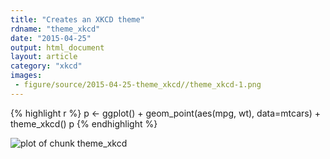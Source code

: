 ```yaml
---
title: "Creates an XKCD theme"
rdname: "theme_xkcd"
date: "2015-04-25"
output: html_document
layout: article
category: "xkcd"
images:
 - figure/source/2015-04-25-theme_xkcd//theme_xkcd-1.png
---
```





{% highlight r %}
p <- ggplot() + geom_point(aes(mpg, wt), data=mtcars) +
     theme_xkcd()
p
{% endhighlight %}

![plot of chunk theme_xkcd](/allYourFigureAreBelongToUs/figure/source/2015-04-25-theme_xkcd/theme_xkcd-1.png) 